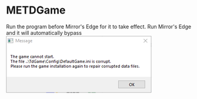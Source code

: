 # METDGame

Run the program before Mirror's Edge for it to take effect.
Run Mirror's Edge and it will automatically bypass
![Example](https://github.com/kirowater/METDGame/blob/main/images/error.png)
